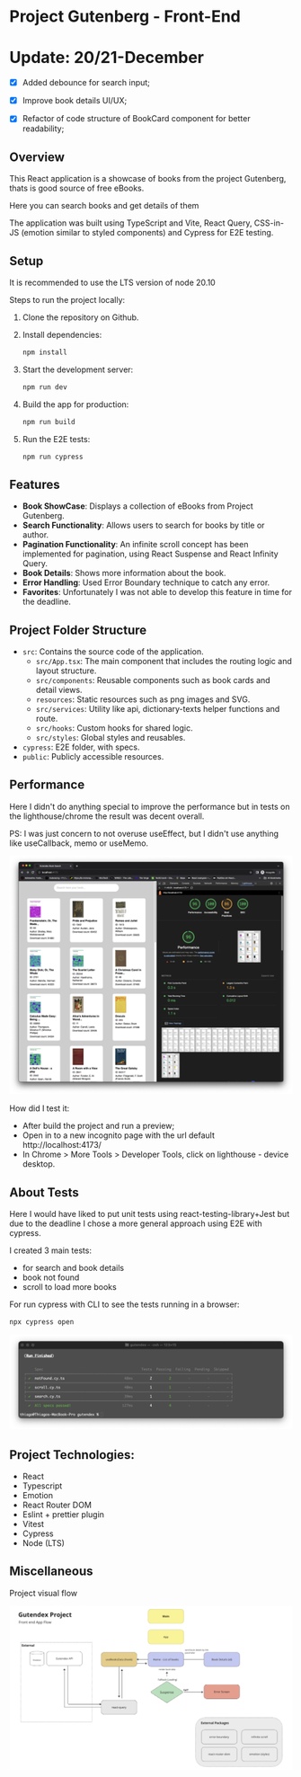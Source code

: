 
# Project Gutenberg - Front-End

# Update: 20/21-December

- [x] Added debounce for search input;
- [x] Improve book details UI/UX;
- [x] Refactor of code structure of BookCard component for better readability;



## Overview

This React application is a showcase of books from the project Gutenberg, thats is good source of free eBooks. 

Here you can search books and get details of them

The application was built using TypeScript and Vite, React Query, CSS-in-JS (emotion similar to styled components) and Cypress for E2E testing.

## Setup

It is recommended to use the LTS version of node 20.10

Steps to run the project locally:

1. Clone the repository on Github.

2. Install dependencies:
   ```bash
   npm install
   ```
3. Start the development server:
   ```bash
   npm run dev
   ```
4. Build the app for production:
   ```bash
   npm run build
   ```
4. Run the E2E tests:
   ```bash
   npm run cypress
   ```

## Features

- **Book ShowCase**: Displays a collection of eBooks from Project Gutenberg. 
- **Search Functionality**: Allows users to search for books by title or author.
- **Pagination Functionality**: An infinite scroll concept has been implemented for pagination, using React Suspense and React Infinity Query.
- **Book Details**: Shows more information about the book.
- **Error Handling**: Used Error Boundary technique to catch any error.
- **Favorites**: Unfortunately I was not able to develop this feature in time for the deadline. 

## Project Folder Structure

- `src`: Contains the source code of the application.
  - `src/App.tsx`: The main component that includes the routing logic and layout structure.
  - `src/components`: Reusable components such as book cards and detail views.
  - `resources`: Static resources such as png images and SVG.
  - `src/services`: Utility like api, dictionary-texts helper functions and route.
  - `src/hooks`: Custom hooks for shared logic.
  - `src/styles`: Global styles and reusables.
- `cypress`: E2E folder, with specs.   
- `public`: Publicly accessible resources. 


## Performance

Here I didn't do anything special to improve the performance but in tests on the lighthouse/chrome the result was decent overall. 

PS: I was just concern to not overuse useEffect, but I didn't use anything like useCallback, memo or useMemo.

![test-perf](./src/resources/performancetest.png)

How did I test it: 
 - After build the project and run a preview; 
 - Open in to a new incognito page with the url default http://localhost:4173/
 - In Chrome > More Tools > Developer Tools, click on lighthouse - device desktop. 


## About Tests

Here I would have liked to put unit tests using react-testing-library+Jest but due to 
the deadline I chose a more general approach using E2E with cypress. 

I created 3 main tests: 
 -  for search and book details
 -  book not found
 -  scroll to load more books

 For run cypress with CLI to see the tests running in a browser: 

   ```bash
   npx cypress open
   ```

![tests](./src/resources/e2e-tests.png)


## Project Technologies:

- React
- Typescript
- Emotion
- React Router DOM
- Eslint + prettier plugin
- Vitest
- Cypress
- Node (LTS)


## Miscellaneous

Project visual flow


![flow](./src/resources/flow.png)